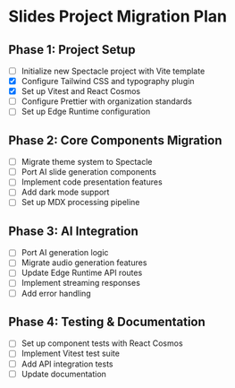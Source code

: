 # Slides Project Migration Plan

## Phase 1: Project Setup
- [ ] Initialize new Spectacle project with Vite template
- [x] Configure Tailwind CSS and typography plugin
- [x] Set up Vitest and React Cosmos
- [ ] Configure Prettier with organization standards
- [ ] Set up Edge Runtime configuration

## Phase 2: Core Components Migration
- [ ] Migrate theme system to Spectacle
- [ ] Port AI slide generation components
- [ ] Implement code presentation features
- [ ] Add dark mode support
- [ ] Set up MDX processing pipeline

## Phase 3: AI Integration
- [ ] Port AI generation logic
- [ ] Migrate audio generation features
- [ ] Update Edge Runtime API routes
- [ ] Implement streaming responses
- [ ] Add error handling

## Phase 4: Testing & Documentation
- [ ] Set up component tests with React Cosmos
- [ ] Implement Vitest test suite
- [ ] Add API integration tests
- [ ] Update documentation
